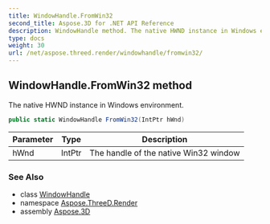 ```yaml
---
title: WindowHandle.FromWin32
second_title: Aspose.3D for .NET API Reference
description: WindowHandle method. The native HWND instance in Windows environment
type: docs
weight: 30
url: /net/aspose.threed.render/windowhandle/fromwin32/
---
```

## WindowHandle.FromWin32 method

The native HWND instance in Windows environment.

```csharp
public static WindowHandle FromWin32(IntPtr hWnd)
```

| Parameter | Type | Description |
| --- | --- | --- |
| hWnd | IntPtr | The handle of the native Win32 window |

### See Also

* class [WindowHandle](../)
* namespace [Aspose.ThreeD.Render](../../../aspose.threed.render/)
* assembly [Aspose.3D](../../../)


